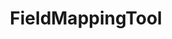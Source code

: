 ---
optionsClassName: FieldMappingToolOptions
optionsClassFullName: MigrationTools.Tools.FieldMappingToolOptions
configurationSamples:
- name: defaults
  order: 2
  description: 
  code: >-
    {
      "MigrationTools": {
        "Version": "16.0",
        "CommonTools": {
          "FieldMappingTool": {
            "Enabled": "False",
            "FieldMapDefaults": {
              "ApplyTo": [
                "*"
              ]
            },
            "FieldMaps": null
          }
        }
      }
    }
  sampleFor: MigrationTools.Tools.FieldMappingToolOptions
- name: sample
  order: 1
  description: 
  code: >-
    {
      "MigrationTools": {
        "Version": "16.0",
        "CommonTools": {
          "FieldMappingTool": {
            "Enabled": "True",
            "FieldMaps": [
              {
                "ApplyTo": [
                  "SomeWorkItemType"
                ],
                "FieldMapType": "FieldMergeMap",
                "formatExpression": "{0} \n {1}",
                "sourceFields": [
                  "Custom.FieldA",
                  "Custom.FieldB"
                ],
                "targetField": "Custom.FieldC"
              },
              {
                "ApplyTo": [
                  "SomeWorkItemType"
                ],
                "defaultValue": "New",
                "FieldMapType": "FieldValueMap",
                "sourceField": "System.State",
                "targetField": "System.State",
                "valueMapping": {
                  "Active": "InProgress",
                  "Closed": "Done",
                  "Resolved": "InProgress"
                }
              },
              {
                "ApplyTo": [
                  "SomeWorkItemType"
                ],
                "defaultValue": "42",
                "FieldMapType": "FieldToFieldMap",
                "sourceField": "Microsoft.VSTS.Common.BacklogPriority",
                "targetField": "Microsoft.VSTS.Common.StackRank"
              }
            ],
            "FieldMapSamples": {
              "FieldClearMap": {
                "ApplyTo": [
                  "SomeWorkItemType"
                ],
                "targetField": "Custom.FieldC"
              },
              "FieldLiteralMap": {
                "ApplyTo": [
                  "SomeWorkItemType"
                ],
                "targetField": "Custom.SomeField",
                "value": "New field value"
              },
              "FieldMergeMap": {
                "ApplyTo": [
                  "SomeWorkItemType"
                ],
                "formatExpression": "{0} \n {1}",
                "sourceFields": [
                  "Custom.FieldA",
                  "Custom.FieldB"
                ],
                "targetField": "Custom.FieldC"
              },
              "FieldToFieldMap": {
                "ApplyTo": [
                  "SomeWorkItemType"
                ],
                "defaultValue": "42",
                "sourceField": "Microsoft.VSTS.Common.BacklogPriority",
                "targetField": "Microsoft.VSTS.Common.StackRank"
              },
              "FieldToFieldMultiMap": {
                "ApplyTo": [
                  "SomeWorkItemType",
                  "SomeOtherWorkItemType"
                ],
                "SourceToTargetMappings": {
                  "SourceField1": "TargetField1",
                  "SourceField2": "TargetField2"
                }
              },
              "FieldToTagFieldMap": {
                "ApplyTo": [
                  "SomeWorkItemType"
                ],
                "formatExpression": "{0} <br/><br/><h3>Acceptance Criteria</h3>{1}",
                "sourceFields": [
                  "System.Description",
                  "Microsoft.VSTS.Common.AcceptanceCriteria"
                ],
                "targetField": "System.Description"
              },
              "FieldToTagMap": {
                "ApplyTo": [
                  "SomeWorkItemType"
                ],
                "formatExpression": "ScrumState:{0}",
                "sourceField": "System.State"
              },
              "FieldValueMap": {
                "ApplyTo": [
                  "SomeWorkItemType"
                ],
                "defaultValue": "StateB",
                "sourceField": "System.State",
                "targetField": "System.State",
                "valueMapping": {
                  "StateA": "StateB"
                }
              },
              "FieldValueToTagMap": {
                "ApplyTo": [
                  "SomeWorkItemType"
                ],
                "formatExpression": "{0}",
                "pattern": "Yes",
                "sourceField": "Microsoft.VSTS.CMMI.Blocked"
              },
              "MultiValueConditionalMap": {
                "ApplyTo": [
                  "SomeWorkItemType"
                ],
                "sourceFieldsAndValues": {
                  "Field1": "Value1",
                  "Field2": "Value2"
                },
                "targetFieldsAndValues": {
                  "Field1": "Value1",
                  "Field2": "Value2"
                }
              },
              "RegexFieldMap": {
                "ApplyTo": [
                  "SomeWorkItemType"
                ],
                "pattern": "PRODUCT \\d{4}.(\\d{1})",
                "replacement": "$1",
                "sourceField": "COMPANY.PRODUCT.Release",
                "targetField": "COMPANY.DEVISION.MinorReleaseVersion"
              },
              "targetFieldsAndValues": {
                "ApplyTo": [
                  "SomeWorkItemType"
                ],
                "targetField": "Custom.ReflectedWorkItemId"
              },
              "TreeToTagMap": {
                "ApplyTo": [
                  "SomeWorkItemType"
                ],
                "timeTravel": "1",
                "toSkip": "3"
              }
            }
          }
        }
      }
    }
  sampleFor: MigrationTools.Tools.FieldMappingToolOptions
- name: classic
  order: 3
  description: 
  code: >-
    {
      "$type": "FieldMappingToolOptions",
      "Enabled": true,
      "FieldMaps": []
    }
  sampleFor: MigrationTools.Tools.FieldMappingToolOptions
description: Tool for applying field mapping transformations to work items during migration, supporting various field mapping strategies like direct mapping, regex transformations, and value lookups.
className: FieldMappingTool
typeName: Tools
architecture: 
options:
- parameterName: Enabled
  type: Boolean
  description: If set to `true` then the tool will run. Set to `false` and the processor will not run.
  defaultValue: missing XML code comments
- parameterName: FieldMaps
  type: List
  description: Gets or sets the list of field mapping configurations to apply.
  defaultValue: missing XML code comments
status: missing XML code comments
processingTarget: missing XML code comments
classFile: src/MigrationTools/Tools/FieldMappingTool.cs
optionsClassFile: src/MigrationTools/Tools/FieldMappingToolOptions.cs

redirectFrom:
- /Reference/Tools/FieldMappingToolOptions/
layout: reference
toc: true
permalink: /Reference/Tools/FieldMappingTool/
title: FieldMappingTool
categories:
- Tools
- 
topics:
- topic: notes
  path: /docs/Reference/Tools/FieldMappingTool-notes.md
  exists: false
  markdown: ''
- topic: introduction
  path: /docs/Reference/Tools/FieldMappingTool-introduction.md
  exists: false
  markdown: ''

---